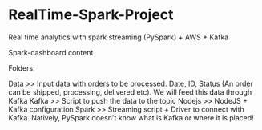 # RealTime-Spark-Project
Real time analytics with spark streaming (PySpark) + AWS + Kafka


Spark-dashboard content

Folders:

Data >> Input data with orders to be processed. Date, ID, Status (An order can be shipped, processing, delivered etc). We will feed this data through Kafka
Kafka >> Script to push the data to the topic
Nodejs >> NodeJS + Kafka configuration 
Spark >> Streaming script + Driver to connect with Kafka. Natively, PySpark doesn't know what is Kafka or where it is placed!
